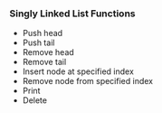 ### Singly Linked List Functions

- Push head
- Push tail
- Remove head
- Remove tail
- Insert node at specified index
- Remove node from specified index
- Print
- Delete